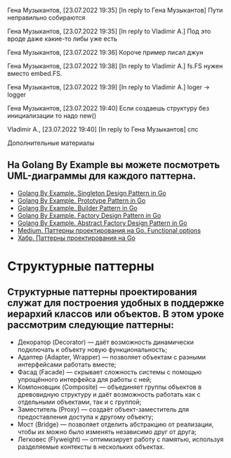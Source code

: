 Гена Музыкантов, [23.07.2022 19:35]
[In reply to Гена Музыкантов]
Пути неправильно собираются

Гена Музыкантов, [23.07.2022 19:35]
[In reply to Vladimir A.]
Под это вроде даже какие-то либы уже есть

Гена Музыкантов, [23.07.2022 19:36]
Короче пример писал джун

Гена Музыкантов, [23.07.2022 19:38]
[In reply to Vladimir A.]
fs.FS нужен вместо embed.FS.

Гена Музыкантов, [23.07.2022 19:39]
[In reply to Vladimir A.]
loger -> logger

Гена Музыкантов, [23.07.2022 19:40]
Если создаешь структуру без инициализации то надо new()

Vladimir A., [23.07.2022 19:40]
[In reply to Гена Музыкантов]
спс





Дополнительные материалы

## На Golang By Example вы можете посмотреть UML-диаграммы для каждого паттерна.
* [Golang By Example. Singleton Design Pattern in Go](https://golangbyexample.com/singleton-design-pattern-go/)
* [Golang By Example. Prototype Pattern in Go](https://golangbyexample.com/prototype-pattern-go/)
* [Golang By Example. Builder Pattern in Go](https://golangbyexample.com/builder-pattern-golang/)
* [Golang By Example. Factory Design Pattern in Go](https://golangbyexample.com/golang-factory-design-pattern/)
* [Golang By Example. Abstract Factory Design Pattern in Go](https://golangbyexample.com/abstract-factory-design-pattern-go/)
* [Medium. Паттерны проектирования на Go. Functional options](https://medium.com/german-gorelkin/go-functional-options-727ec78e4a8f)
* [Хабр. Паттерны проектирования на Go](https://habr.com/ru/users/triumphpc/posts/)

# Структурные паттерны
## Структурные паттерны проектирования служат для построения удобных в поддержке иерархий классов или объектов. В этом уроке рассмотрим следующие паттерны:
- Декоратор (Decorator) — даёт возможность динамически подключать к объекту новую функциональность;
- Адаптер (Adapter, Wrapper) — позволяет объектам с разными интерфейсами работать вместе;
- Фасад (Facade) — скрывает сложность системы с помощью упрощённого интерфейса для работы с ней;
- Компоновщик (Composite) — объединяет группы объектов в древовидную структуру и даёт возможность работать как с отдельными объектами, так и с группой;
- Заместитель (Proxy) — создаёт объект-заместитель для предоставления доступа к другому объекту;
- Мост (Bridge) — позволяет отделить абстракцию от реализации, чтобы их можно было изменять независимо друг от друга;
- Легковес (Flyweight) — оптимизирует работу с памятью, используя разделяемые контексты в нескольких объектах.